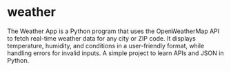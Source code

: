 # weather
The Weather App is a Python program that uses the OpenWeatherMap API to fetch real-time weather data for any city or ZIP code. It displays temperature, humidity, and conditions in a user-friendly format, while handling errors for invalid inputs. A simple project to learn APIs and JSON in Python.
